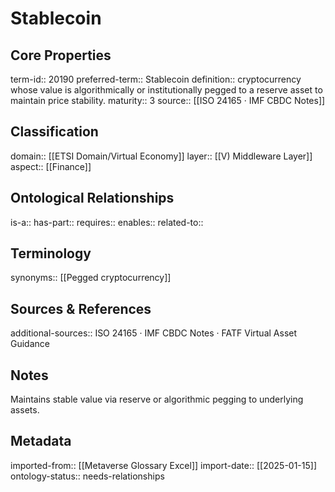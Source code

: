 # Stablecoin

## Core Properties
term-id:: 20190
preferred-term:: Stablecoin
definition:: cryptocurrency whose value is algorithmically or institutionally pegged to a reserve asset to maintain price stability.
maturity:: 3
source:: [[ISO 24165 · IMF CBDC Notes]]

## Classification
domain:: [[ETSI Domain/Virtual Economy]]
layer:: [[V) Middleware Layer]]
aspect:: [[Finance]]

## Ontological Relationships
is-a:: 
has-part:: 
requires:: 
enables:: 
related-to:: 

## Terminology
synonyms:: [[Pegged cryptocurrency]]

## Sources & References
additional-sources:: ISO 24165 · IMF CBDC Notes · FATF Virtual Asset Guidance

## Notes
Maintains stable value via reserve or algorithmic pegging to underlying assets.

## Metadata
imported-from:: [[Metaverse Glossary Excel]]
import-date:: [[2025-01-15]]
ontology-status:: needs-relationships